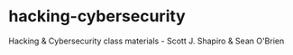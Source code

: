 # hacking-cybersecurity
Hacking &amp; Cybersecurity class materials - Scott J. Shapiro &amp; Sean O'Brien
